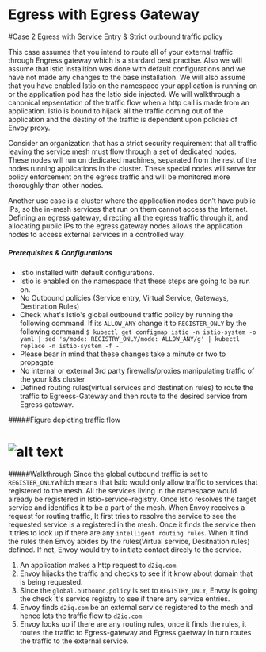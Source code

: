# Egress with Egress Gateway 

#Case 2 Egress with Service Entry & Strict outbound traffic policy

This case assumes that you intend to route all of your external traffic through Engress gateway which is a stardard best practise. Also we will assume that istio installtion was done with default configurations and we have not made any changes to the base installation. We will also assume that you have enabled Istio on the namespace your application is running on or the application pod has the Istio side injected. We will walkthrough a canonical repsentation of the traffic flow when a http call is made from an application. Istio is bound to hijack all the traffic coming out of the application and the destiny of the traffic is dependent upon policies of Envoy proxy. 


Consider an organization that has a strict security requirement that all traffic leaving the service mesh must flow through a set of dedicated nodes. These nodes will run on dedicated machines, separated from the rest of the nodes running applications in the cluster. These special nodes will serve for policy enforcement on the egress traffic and will be monitored more thoroughly than other nodes.

Another use case is a cluster where the application nodes don’t have public IPs, so the in-mesh services that run on them cannot access the Internet. Defining an egress gateway, directing all the egress traffic through it, and allocating public IPs to the egress gateway nodes allows the application nodes to access external services in a controlled way. 

##### Prerequisites & Configurations 
- Istio installed with default configurations.
- Istio is enabled on the namespace that these steps are going to be run on. 
- No Outbound policies (Service entry, Virtual Service, Gateways, Destination Rules)
- Check what's Istio's global outbound traffic policy by running the following command. If its `ALLOW_ANY` change it to `REGISTER_ONLY` by the following command
    `$ kubectl get configmap istio -n istio-system -o yaml | sed 's/mode: REGISTRY_ONLY/mode: ALLOW_ANY/g' | kubectl replace -n istio-system -f -`
- Please bear in mind that these changes take a minute or two to propagate 
- No internal or external 3rd party firewalls/proxies  manipulating traffic of the your k8s cluster 
- Defined routing rules(virtual services and destination rules) to route the traffic to Egreess-Gateway and then route to the desired service from Egress gateway.

#####Figure depicting traffic flow
# ![alt text](https://gabbar-d2iq.s3-us-west-2.amazonaws.com/istio-diagrams/Istio-Egress-1.jpg)
#####Walkthrough
Since the global.outbound traffic is set to `REGISTER_ONLY`which means that Istio would only allow traffic to services that registered to the mesh. All the services living in the namespace would already be registered in Istio-service-registry. Once Istio resolves the target service and identifies it to be a part of the mesh. When Envoy receives a request for routing traffic, It first tries to resolve the service to see the requested service is a registered in the mesh. Once it finds the service then it tries to look up if there are any `intelligent routing rules`. When it find the rules then Envoy abides by the rules(Virtual service, Desitnation rules) defined. If not, Envoy would try to initiate contact direcly to the service.  

1. An application makes a http request to `d2iq.com`
2. Envoy hijacks the traffic and checks to see if it know about domain that is being requested.
3. Since the `global.outbound.policy` is set to `REGISTRY_ONLY`, Envoy is going the check it's service registry to see if there any service entries.
4. Envoy finds `d2iq.com`  be an external service registered to the mesh and hence lets the traffic flow to `d2iq.com`
7. Envoy looks up if there are any routing rules, once it finds the rules, it routes the traffic to Egress-gateway and Egress gaetway in turn routes the traffic to the external service. 

